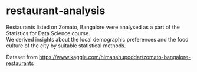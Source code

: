 # restaurant-analysis
Restaurants listed on Zomato, Bangalore were analysed as a part of the Statistics for Data Science course.<br>
We derived insights about the local demographic preferences and the food culture of the city by suitable statistical methods.

Dataset from https://www.kaggle.com/himanshupoddar/zomato-bangalore-restaurants


